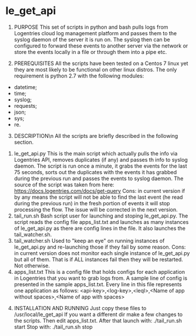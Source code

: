 # le_get_api

1. PURPOSE
This set of scripts in python and bash pulls logs from Logentries cloud log management platform and passes them to the syslog daemon of the server it is run on. The syslog then can be configured to forward these events to another server via the network or store the events locally in a file or through them into a pipe etc.

2. PREREQUISITES
All the scripts have been tested on a Centos 7 linux yet they are most likely to be functional on other linux distros.
The only requirement is python 2.7 with the following modules:
- datetime;
- time;
- syslog;
- requests;
- json;
- sys;
- re.

3. DESCRIPTION\n
All the scripts are briefly described in the following section.
1) le_get_api.py
This is the main script which actually pulls the info via Logentries API, removes duplicates (if any) and passes th info to syslog daemon.
The script is run once a minute, it grabs the events for the last 75 seconds, sorts out the duplicates with the events it has grabbed during the previous run and passes the events to syslog daemon.
The source of the script was taken from here: https://docs.logentries.com/docs/get-query
Cons: in current version if by any means the script will not be able to find the last event (he read during the previous run) in the fresh portion of events it will stop processing the flow. The issue will be corrected in the next version.
2) tail_run.sh
Bash script user for launching and stoping le_get_api.py. The script reads the config file apps_list.txt and launches as many instances of le_get_api.py as there are config lines in the file. It also launches the tail_watcher.sh.
3) tail_watcher.sh
Used to "keep an eye" on running instances of le_get_api.py and re-launching those if they fail by some reason.
Cons: in current version does not monitor each single instance of le_get_api.py but all of them. That is if ALL instances fail then they will be restarted. Not otherwise.
4) apps_list.txt
This is a config file that holds configs for each application in Logentries that you want to grab logs from. A sample line of config is presented in the sample apps_list.txt. Every line in this file represents one application as follows:
\<api-key\>,\<log-key\>,\<leql\>,\<Name of app without spaces\>,\<Name of app with spaces\> 
  
 4. INSTALLATION AND RUNNING
 Just copy these files to /usr/local/le_get_api
 If you want a different dir make a few changes to the scripts.
 Then edit apps_list.txt.
 After that launch with: ./tail_run.sh start
 Stop with: ./tail_run.sh stop
